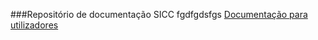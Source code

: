 ###Repositório de documentação SICC
fgdfgdsfgs
<a href="https://spmssicc.github.io/pages" target="blank">Documentação para utilizadores</a>
